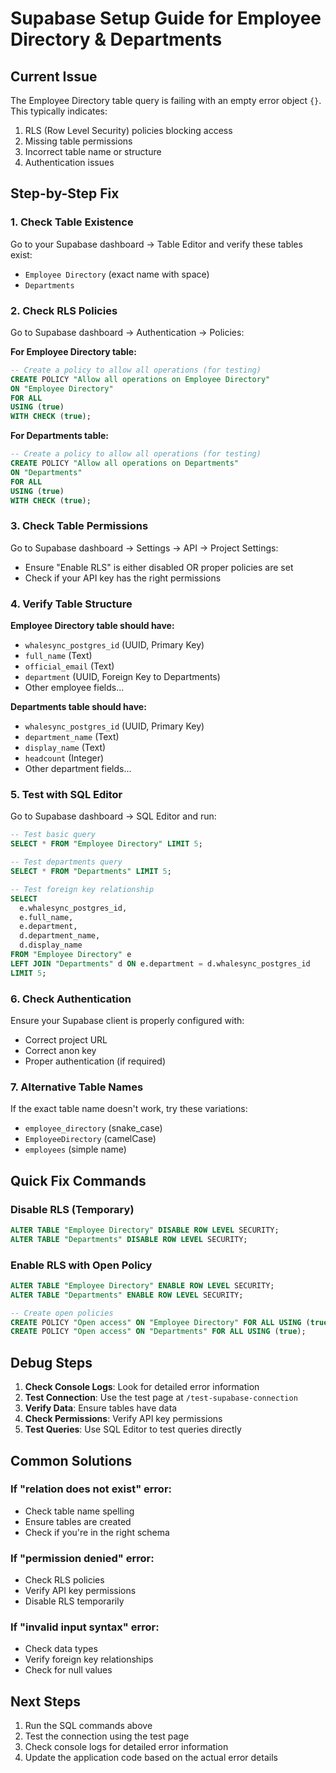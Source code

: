 # Supabase Setup Guide for Employee Directory & Departments

## Current Issue
The Employee Directory table query is failing with an empty error object `{}`. This typically indicates:
1. RLS (Row Level Security) policies blocking access
2. Missing table permissions
3. Incorrect table name or structure
4. Authentication issues

## Step-by-Step Fix

### 1. Check Table Existence
Go to your Supabase dashboard → Table Editor and verify these tables exist:
- `Employee Directory` (exact name with space)
- `Departments`

### 2. Check RLS Policies
Go to Supabase dashboard → Authentication → Policies:

**For Employee Directory table:**
```sql
-- Create a policy to allow all operations (for testing)
CREATE POLICY "Allow all operations on Employee Directory" 
ON "Employee Directory" 
FOR ALL 
USING (true) 
WITH CHECK (true);
```

**For Departments table:**
```sql
-- Create a policy to allow all operations (for testing)
CREATE POLICY "Allow all operations on Departments" 
ON "Departments" 
FOR ALL 
USING (true) 
WITH CHECK (true);
```

### 3. Check Table Permissions
Go to Supabase dashboard → Settings → API → Project Settings:
- Ensure "Enable RLS" is either disabled OR proper policies are set
- Check if your API key has the right permissions

### 4. Verify Table Structure

**Employee Directory table should have:**
- `whalesync_postgres_id` (UUID, Primary Key)
- `full_name` (Text)
- `official_email` (Text)
- `department` (UUID, Foreign Key to Departments)
- Other employee fields...

**Departments table should have:**
- `whalesync_postgres_id` (UUID, Primary Key)
- `department_name` (Text)
- `display_name` (Text)
- `headcount` (Integer)
- Other department fields...

### 5. Test with SQL Editor
Go to Supabase dashboard → SQL Editor and run:

```sql
-- Test basic query
SELECT * FROM "Employee Directory" LIMIT 5;

-- Test departments query
SELECT * FROM "Departments" LIMIT 5;

-- Test foreign key relationship
SELECT 
  e.whalesync_postgres_id,
  e.full_name,
  e.department,
  d.department_name,
  d.display_name
FROM "Employee Directory" e
LEFT JOIN "Departments" d ON e.department = d.whalesync_postgres_id
LIMIT 5;
```

### 6. Check Authentication
Ensure your Supabase client is properly configured with:
- Correct project URL
- Correct anon key
- Proper authentication (if required)

### 7. Alternative Table Names
If the exact table name doesn't work, try these variations:
- `employee_directory` (snake_case)
- `EmployeeDirectory` (camelCase)
- `employees` (simple name)

## Quick Fix Commands

### Disable RLS (Temporary)
```sql
ALTER TABLE "Employee Directory" DISABLE ROW LEVEL SECURITY;
ALTER TABLE "Departments" DISABLE ROW LEVEL SECURITY;
```

### Enable RLS with Open Policy
```sql
ALTER TABLE "Employee Directory" ENABLE ROW LEVEL SECURITY;
ALTER TABLE "Departments" ENABLE ROW LEVEL SECURITY;

-- Create open policies
CREATE POLICY "Open access" ON "Employee Directory" FOR ALL USING (true);
CREATE POLICY "Open access" ON "Departments" FOR ALL USING (true);
```

## Debug Steps

1. **Check Console Logs**: Look for detailed error information
2. **Test Connection**: Use the test page at `/test-supabase-connection`
3. **Verify Data**: Ensure tables have data
4. **Check Permissions**: Verify API key permissions
5. **Test Queries**: Use SQL Editor to test queries directly

## Common Solutions

### If "relation does not exist" error:
- Check table name spelling
- Ensure tables are created
- Check if you're in the right schema

### If "permission denied" error:
- Check RLS policies
- Verify API key permissions
- Disable RLS temporarily

### If "invalid input syntax" error:
- Check data types
- Verify foreign key relationships
- Check for null values

## Next Steps

1. Run the SQL commands above
2. Test the connection using the test page
3. Check console logs for detailed error information
4. Update the application code based on the actual error details
